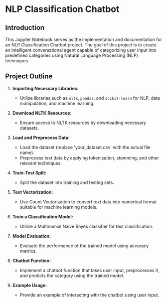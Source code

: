 # NLP Classification Chatbot
## Introduction

This Jupyter Notebook serves as the implementation and documentation for an NLP Classification Chatbot project. The goal of this project is to create an intelligent conversational agent capable of categorizing user input into predefined categories using Natural Language Processing (NLP) techniques.

## Project Outline

1. **Importing Necessary Libraries:**
   - Utilize libraries such as `nltk`, `pandas`, and `scikit-learn` for NLP, data manipulation, and machine learning.

2. **Download NLTK Resources:**
   - Ensure access to NLTK resources by downloading necessary datasets.

3. **Load and Preprocess Data:**
   - Load the dataset (replace 'your_dataset.csv' with the actual file name).
   - Preprocess text data by applying tokenization, stemming, and other relevant techniques.

4. **Train-Test Split:**
   - Split the dataset into training and testing sets.

5. **Text Vectorization:**
   - Use Count Vectorization to convert text data into numerical format suitable for machine learning models.

6. **Train a Classification Model:**
   - Utilize a Multinomial Naive Bayes classifier for text classification.

7. **Model Evaluation:**
   - Evaluate the performance of the trained model using accuracy metrics.

8. **Chatbot Function:**
   - Implement a chatbot function that takes user input, preprocesses it, and predicts the category using the trained model.

9. **Example Usage:**
   - Provide an example of interacting with the chatbot using user input.
